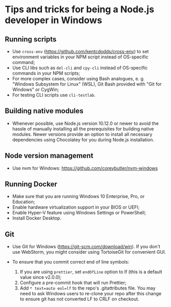 # Tips and tricks for being a Node.js developer in Windows

## Running scripts

* Use `cross-env` (https://github.com/kentcdodds/cross-env) to set environment variables in your NPM script instead of OS-specific command;
* Use CLI libs such as `del-cli` and `cpy-cli` instead of OS-specific commands in your NPM scripts;
* For more complex cases, consider using Bash analogues, e. g. "Windows Subsystem for Linux" (WSL), Git Bash provided with "Git for Windows" or CygWin;
* For testing CLI scripts use `cli-testlab`.

## Building native modules

* Whenever possible, use Node.js version 10.12.0 or newer to avoid the hassle of manually installing all the prerequisites for building native modules. Newer versions provide an option to install all necessary dependencies using Chocolatey for you during Node.js installation.

## Node version management

* Use nvm for Windows: https://github.com/coreybutler/nvm-windows

## Running Docker

* Make sure that you are running Windows 10 Enterprise, Pro, or Education;
* Enable hardware virtualization support in your BIOS or UEFI;
* Enable Hyper-V feature using Windows Settings or PowerShell;
* Install Docker Desktop.

## Git

* Use Git for Windows (https://git-scm.com/download/win). If you don't use WebStorm, you might consider using TortoiseGit for convenient GUI.
* To ensure that you commit correct end of line symbols:

  1) If you are using `prettier`, set `endOfLine` option to lf (this is a default value since v2.0.0);
  2) Configure a pre-commit hook that will run Prettier;
  3) Add `* text=auto eol=lf` to the repo's .gitattributes file. You may need to ask Windows users to re-clone your repo after this change to ensure git has not converted LF to CRLF on checkout.

